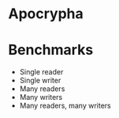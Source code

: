 
# Apocrypha


# Benchmarks

- Single reader
- Single writer
- Many readers
- Many writers
- Many readers, many writers
